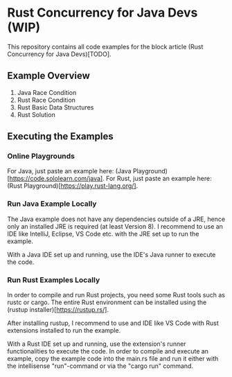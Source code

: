 # Rust Concurrency for Java Devs (WIP)
This repository contains all code examples for the block article (Rust Concurrency for Java Devs)[TODO].

## Example Overview

1. Java Race Condition
1. Rust Race Condition
1. Rust Basic Data Structures
1. Rust Solution

## Executing the Examples

### Online Playgrounds
For Java, just paste an example here: (Java Playground)[https://code.sololearn.com/java].
For Rust, just paste an example here: (Rust Playground)[https://play.rust-lang.org/].

### Run Java Example Locally
The Java example does not have any dependencies outside of a JRE, hence only an installed JRE is required (at least Version 8). I recommend to use an IDE like IntelliJ, Eclipse, VS Code etc. with the JRE set up to run the example.

With a Java IDE set up and running, use the IDE's Java runner to execute the code.

### Run Rust Examples Locally
In order to compile and run Rust projects, you need some Rust tools such as rustc or cargo.
The entire Rust environment can be installed using the (rustup installer)[https://rustup.rs/].

After installing rustup, I recommend to use and IDE like VS Code with Rust extensions installed to run the example.

With a Rust IDE set up and running, use the extension's runner functionalities to execute the code.
In order to compile and execute an example, copy the example code into the main.rs file and run it either
with the intellisense "run"-command or via the "cargo run" command.
